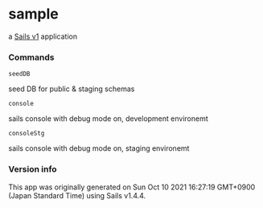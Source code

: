 # sample

a [Sails v1](https://sailsjs.com) application


### Commands
```
seedDB 
```
seed DB for public & staging schemas 
```
console
```
sails console with debug mode on, development environemt
```
consoleStg 
```
sails console with debug mode on, staging environemt

### Version info

This app was originally generated on Sun Oct 10 2021 16:27:19 GMT+0900 (Japan Standard Time) using Sails v1.4.4.

<!-- Internally, Sails used [`sails-generate@2.0.3`](https://github.com/balderdashy/sails-generate/tree/v2.0.3/lib/core-generators/new). -->



<!--
Note:  Generators are usually run using the globally-installed `sails` CLI (command-line interface).  This CLI version is _environment-specific_ rather than app-specific, thus over time, as a project's dependencies are upgraded or the project is worked on by different developers on different computers using different versions of Node.js, the Sails dependency in its package.json file may differ from the globally-installed Sails CLI release it was originally generated with.  (Be sure to always check out the relevant [upgrading guides](https://sailsjs.com/upgrading) before upgrading the version of Sails used by your app.  If you're stuck, [get help here](https://sailsjs.com/support).)
-->

